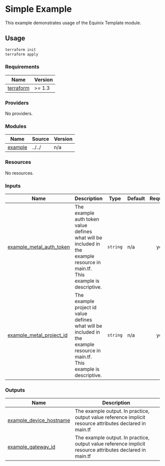 # Simple Example

This example demonstrates usage of the Equinix Template module.

## Usage

```bash
terraform init
terraform apply
```

<!-- TEMPLATE: The following block has been generated by terraform-docs util: https://github.com/terraform-docs/terraform-docs -->
<!-- BEGIN_TF_DOCS -->
### Requirements

| Name | Version |
|------|---------|
| <a name="requirement_terraform"></a> [terraform](#requirement\_terraform) | >= 1.3 |

### Providers

No providers.

### Modules

| Name | Source | Version |
|------|--------|---------|
| <a name="module_example"></a> [example](#module\_example) | ../../ | n/a |

### Resources

No resources.

### Inputs

| Name | Description | Type | Default | Required |
|------|-------------|------|---------|:--------:|
| <a name="input_example_metal_auth_token"></a> [example\_metal\_auth\_token](#input\_example\_metal\_auth\_token) | The example auth token value defines what will be included in the example resource in main.tf. This example is descriptive. | `string` | n/a | yes |
| <a name="input_example_metal_project_id"></a> [example\_metal\_project\_id](#input\_example\_metal\_project\_id) | The example project id value defines what will be included in the example resource in main.tf. This example is descriptive. | `string` | n/a | yes |

### Outputs

| Name | Description |
|------|-------------|
| <a name="output_example_device_hostname"></a> [example\_device\_hostname](#output\_example\_device\_hostname) | The example output. In practice, output value reference implicit resource attributes declared in main.tf |
| <a name="output_example_gateway_id"></a> [example\_gateway\_id](#output\_example\_gateway\_id) | The example output. In practice, output value reference implicit resource attributes declared in main.tf |
<!-- END_TF_DOCS -->
